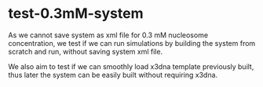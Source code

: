 # test-0.3mM-system

As we cannot save system as xml file for 0.3 mM nucleosome concentration, we test if we can run simulations by building the system from scratch and run, without saving system xml file. 

We also aim to test if we can smoothly load x3dna template previously built, thus later the system can be easily built without requiring x3dna. 

